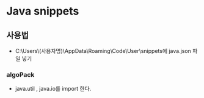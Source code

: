 # Java snippets

## 사용법
 - C:\Users\\(사용자명)\AppData\Roaming\Code\User\snippets에 java.json 파일 넣기


### algoPack
- java.util , java.io를 import 한다.

